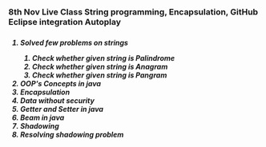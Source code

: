 <h3>8th Nov Live Class String programming, Encapsulation, GitHub Eclipse integration
Autoplay<h3>
<h5><ol>
  <li>Solved few problems on strings</li>
  <ol>
  <li>Check whether given string is Palindrome</li>
  <li>Check whether given string is Anagram</li>
  <li>Check whether given string is Pangram</li>
  </ol>
  <li>OOP's Concepts in java</li>
  <li>Encapsulation</li>
  <li>Data without security</li>
  <li>Getter and Setter in java</li>
  <li> Beam in java</li>
  <li>Shadowing</li>
  <li>Resolving shadowing problem</li>
  
  </ol></h5>
  

